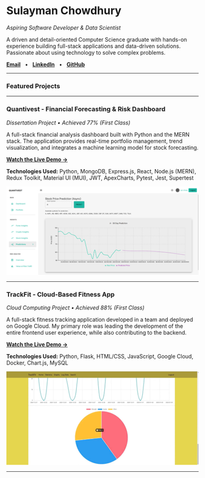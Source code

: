 # Sulayman Chowdhury
*Aspiring Software Developer & Data Scientist*

A driven and detail-oriented Computer Science graduate with hands-on experience building full-stack applications and data-driven solutions. Passionate about using technology to solve complex problems.

[**Email**](mailto:sulaymanchowdhury1@gmail.com) &nbsp;&nbsp;•&nbsp;&nbsp; [**LinkedIn**](https://linkedin.com/in/suly45) &nbsp;&nbsp;•&nbsp;&nbsp; [**GitHub**](https://github.com/Sulayman-455)

---

### Featured Projects

---

### Quantivest - Financial Forecasting & Risk Dashboard
*Dissertation Project • Achieved 77% (First Class)*

A full-stack financial analysis dashboard built with Python and the MERN stack. The application provides real-time portfolio management, trend visualization, and integrates a machine learning model for stock forecasting.

[**Watch the Live Demo →**](https://youtu.be/JR6rff1yQLg)

**Technologies Used:** Python, MongoDB, Express.js, React, Node.js (MERN), Redux Toolkit, Material UI (MUI), JWT, ApexCharts, Pytest, Jest, Supertest

![Quantivest Screenshot](quantivest-screenshot.png)

---

### TrackFit - Cloud-Based Fitness App
*Cloud Computing Project • Achieved 88% (First Class)*

A full-stack fitness tracking application developed in a team and deployed on Google Cloud. My primary role was leading the development of the entire frontend user experience, while also contributing to the backend.

[**Watch the Live Demo →**](https://youtu.be/lKsIR0NrnqA)

**Technologies Used:** Python, Flask, HTML/CSS, JavaScript, Google Cloud, Docker, Chart.js, MySQL

![TrackFit Screenshot](trackfit-screenshot.png)

---
